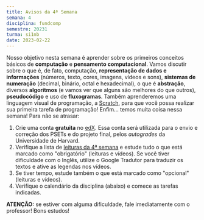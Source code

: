 ```yaml
---
title: Avisos da 4ª Semana
semana: 4
disciplina: fundcomp
semestre: 20231
turma: si1nb
date: 2023-02-22
---
```


Nosso objetivo nesta semana é aprender sobre os primeiros conceitos básicos
de **computação** e **pensamento computacional**. Vamos discutir sobre
o que é, de fato, computação, **representação de dados e informações** (números,
texto, cores, imagens, vídeos e sons), **sistemas de numeração** (decimal,
binário, octal e hexadecimal), o que é **abstração**, diversos **algoritmos**
(e vamos ver que alguns são melhores do que outros), **pseudocódigo** e uso
de **fluxogramas**. Também aprenderemos uma linguagem visual de programação,
a [Scratch](https://scratch.mit.edu), para que você possa realizar sua
primeira tarefa de programação! Enfim... temos muita coisa nessa semana!
Para não se atrasar:

1. Crie uma conta **gratuita** no [edX](https://www.edx.org). Essa conta
   será utilizada para o envio e correção dos PSETs e do projeto final,
   pelos *autogrades* da Universidade de Harvard.
1. Verifique a lista de [leituras da 4ª semana](/disciplinas/fundamentos_computacao/leituras/#l4sem)
   e estude tudo o que está marcado como "obrigatório" (leituras e vídeos).
   Se você tiver dificuldade com o Inglês, utilize o Google Tradutor para
   traduzir os textos e ative as legendas nos vídeos.
1. Se tiver tempo, estude também o que está marcado como "opcional"
   (leituras e vídeos).
1. Verifique o calendário da disciplina (abaixo) e comece as tarefas
   indicadas.

**ATENÇÃO:** se estiver com alguma dificuldade, fale imediatamente com
o professor! Bons estudos!
